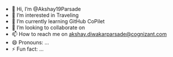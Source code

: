 - 👋 Hi, I’m @Akshay19Parsade
- 👀 I’m interested in Traveling
- 🌱 I’m currently learning GitHub CoPilet
- 💞️ I’m looking to collaborate on 
- 📫 How to reach me on akshay.diwakarparsade@cognizant.com
- 😄 Pronouns: ...
- ⚡ Fun fact: ...

<!---
Akshay19Parsade/Akshay19Parsade is a ✨ special ✨ repository because its `README.md` (this file) appears on your GitHub profile.
You can click the Preview link to take a look at your changes.
--->
